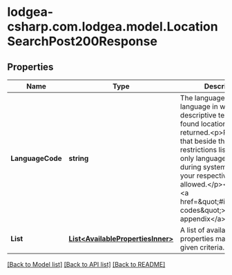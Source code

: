 
# lodgea-csharp.com.lodgea.model.LocationSearchPost200Response

## Properties

Name | Type | Description | Notes
------------ | ------------- | ------------- | -------------
**LanguageCode** | **string** | The language code of the language in which the descriptive texts for each found location are returned.&lt;p&gt;Please note that beside the general restrictions listed below only languages configured during system setup for your respective tenant are allowed.&lt;/p&gt;&lt;p&gt;See also &lt;a href&#x3D;\&quot;#isolanguage-codes\&quot;&gt;in the appendix&lt;/a&gt;.&lt;/p&gt; | 
**List** | [**List&lt;AvailablePropertiesInner&gt;**](AvailablePropertiesInner.md) | A list of available properties matching the given criteria. | 

[[Back to Model list]](../README.md#documentation-for-models)
[[Back to API list]](../README.md#documentation-for-api-endpoints)
[[Back to README]](../README.md)

